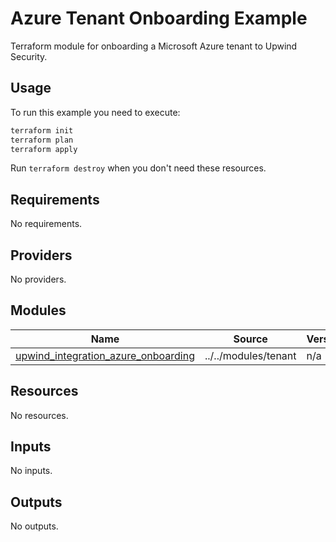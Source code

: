 # Azure Tenant Onboarding Example

Terraform module for onboarding a Microsoft Azure tenant to Upwind Security.

## Usage

To run this example you need to execute:

```bash
terraform init
terraform plan
terraform apply
```

Run `terraform destroy` when you don't need these resources.

<!-- BEGIN_TF_DOCS -->
## Requirements

No requirements.

## Providers

No providers.

## Modules

| Name | Source | Version |
|------|--------|---------|
| <a name="module_upwind_integration_azure_onboarding"></a> [upwind\_integration\_azure\_onboarding](#module\_upwind\_integration\_azure\_onboarding) | ../../modules/tenant | n/a |

## Resources

No resources.

## Inputs

No inputs.

## Outputs

No outputs.
<!-- END_TF_DOCS -->
